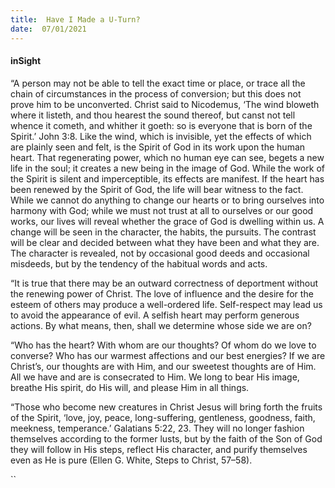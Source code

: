 ```yaml
---
title:  Have I Made a U-Turn?
date:  07/01/2021
---
```


#### inSight

“A person may not be able to tell the exact time or place, or trace all the chain of circumstances in the process of conversion; but this does not prove him to be unconverted. Christ said to Nicodemus, ‘The wind bloweth where it listeth, and thou hearest the sound thereof, but canst not tell whence it cometh, and whither it goeth: so is everyone that is born of the Spirit.’ John 3:8. Like the wind, which is invisible, yet the effects of which are plainly seen and felt, is the Spirit of God in its work upon the human heart. That regenerating power, which no human eye can see, begets a new life in the soul; it creates a new being in the image of God. While the work of the Spirit is silent and imperceptible, its effects are manifest. If the heart has been renewed by the Spirit of God, the life will bear witness to the fact. While we cannot do anything to change our hearts or to bring ourselves into harmony with God; while we must not trust at all to ourselves or our good works, our lives will reveal whether the grace of God is dwelling within us. A change will be seen in the character, the habits, the pursuits. The contrast will be clear and decided between what they have been and what they are. The character is revealed, not by occasional good deeds and occasional misdeeds, but by the tendency of the habitual words and acts.

“It is true that there may be an outward correctness of deportment without the renewing power of Christ. The love of influence and the desire for the esteem of others may produce a well-ordered life. Self-respect may lead us to avoid the appearance of evil. A selfish heart may perform generous actions. By what means, then, shall we determine whose side we are on?

“Who has the heart? With whom are our thoughts? Of whom do we love to converse? Who has our warmest affections and our best energies? If we are Christ’s, our thoughts are with Him, and our sweetest thoughts are of Him. All we have and are is consecrated to Him. We long to bear His image, breathe His spirit, do His will, and please Him in all things.

“Those who become new creatures in Christ Jesus will bring forth the fruits of the Spirit, ‘love, joy, peace, long-suffering, gentleness, goodness, faith, meekness, temperance.’ Galatians 5:22, 23. They will no longer fashion themselves according to the former lusts, but by the faith of the Son of God they will follow in His steps, reflect His character, and purify themselves even as He is pure (Ellen G. White, Steps to Christ, 57–58).

``